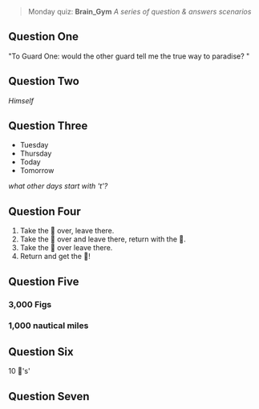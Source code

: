 > Monday quiz: **Brain_Gym**
> _A series of question & answers scenarios_

## Question One
"To Guard One: would the other guard tell me the true way to paradise? "

## Question Two
_Himself_

## Question Three
* Tuesday
* Thursday
* Today
* Tomorrow

_what other days start with 't'?_

## Question Four
1. Take the :chicken: over, leave there.
1. Take the :corn: over and leave there, return with the :chicken:.
1. Take the :wolf: over leave there.
1. Return and get the :chicken:!

## Question Five
### 3,000 Figs
### 1,000 nautical miles


## Question Six
10 :apple:'s'

## Question Seven
